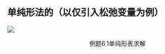 ## 单纯形法的（以仅引入松弛变量为例）

<div grid="~ cols-2 gap-4">

<div class="mt-5 text-sm">



</div>

<div text-sm>

![](https://vip2.loli.io/2023/12/05/3snwvel9MQBEGOy.webp)

<center>例题6.1单纯形表求解</center>

</div>

</div>